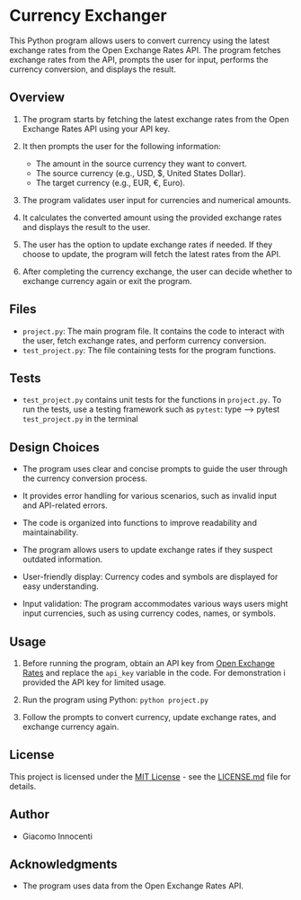 # Currency Exchanger

This Python program allows users to convert currency using the latest exchange rates from the Open Exchange Rates API. The program fetches exchange rates from the API, prompts the user for input, performs the currency conversion, and displays the result.

## Overview

1. The program starts by fetching the latest exchange rates from the Open Exchange Rates API using your API key.

2. It then prompts the user for the following information:
   - The amount in the source currency they want to convert.
   - The source currency (e.g., USD, $, United States Dollar).
   - The target currency (e.g., EUR, €, Euro).

3. The program validates user input for currencies and numerical amounts.

4. It calculates the converted amount using the provided exchange rates and displays the result to the user.

5. The user has the option to update exchange rates if needed. If they choose to update, the program will fetch the latest rates from the API.

6. After completing the currency exchange, the user can decide whether to exchange currency again or exit the program.

## Files

- `project.py`: The main program file. It contains the code to interact with the user, fetch exchange rates, and perform currency conversion.
- `test_project.py`: The file containing tests for the program functions.

## Tests

- `test_project.py` contains unit tests for the functions in `project.py`. To run the tests, use a testing framework such as `pytest`:
  type --> pytest `test_project.py` in the terminal

## Design Choices

- The program uses clear and concise prompts to guide the user through the currency conversion process.

- It provides error handling for various scenarios, such as invalid input and API-related errors.

- The code is organized into functions to improve readability and maintainability.

- The program allows users to update exchange rates if they suspect outdated information.

- User-friendly display: Currency codes and symbols are displayed for easy understanding.

- Input validation: The program accommodates various ways users might input currencies, such as using currency codes, names, or symbols.

## Usage

1. Before running the program, obtain an API key from [Open Exchange Rates](https://openexchangerates.org/signup) and replace the `api_key` variable in the code. For demonstration i provided the API key for limited usage.

2. Run the program using Python: `python project.py`

3. Follow the prompts to convert currency, update exchange rates, and exchange currency again.

## License

This project is licensed under the [MIT License](LICENSE.md) - see the [LICENSE.md](LICENSE.md) file for details.

## Author

- Giacomo Innocenti

## Acknowledgments

- The program uses data from the Open Exchange Rates API.





